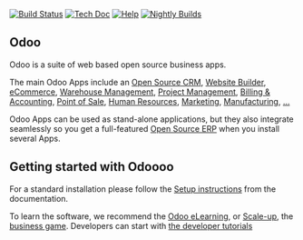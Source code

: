 [![Build Status](https://runbot.odoo.com/runbot/badge/flat/1/master.svg)](https://runbot.odoo.com/runbot)
[![Tech Doc](https://img.shields.io/badge/master-docs-875A7B.svg?style=flat&colorA=8F8F8F)](https://www.odoo.com/documentation/master)
[![Help](https://img.shields.io/badge/master-help-875A7B.svg?style=flat&colorA=8F8F8F)](https://www.odoo.com/forum/help-1)
[![Nightly Builds](https://img.shields.io/badge/master-nightly-875A7B.svg?style=flat&colorA=8F8F8F)](https://nightly.odoo.com/)

Odoo
----

Odoo is a suite of web based open source business apps.

The main Odoo Apps include an <a href="https://www.odoo.com/page/crm">Open Source CRM</a>,
<a href="https://www.odoo.com/app/website">Website Builder</a>,
<a href="https://www.odoo.com/app/ecommerce">eCommerce</a>,
<a href="https://www.odoo.com/app/inventory">Warehouse Management</a>,
<a href="https://www.odoo.com/app/project">Project Management</a>,
<a href="https://www.odoo.com/app/accounting">Billing &amp; Accounting</a>,
<a href="https://www.odoo.com/app/point-of-sale-shop">Point of Sale</a>,
<a href="https://www.odoo.com/app/employees">Human Resources</a>,
<a href="https://www.odoo.com/app/social-marketing">Marketing</a>,
<a href="https://www.odoo.com/app/manufacturing">Manufacturing</a>,
<a href="https://www.odoo.com/">...</a>

Odoo Apps can be used as stand-alone applications, but they also integrate seamlessly so you get
a full-featured <a href="https://www.odoo.com">Open Source ERP</a> when you install several Apps.

Getting started with Odoooo
-------------------------

For a standard installation please follow the <a href="https://www.odoo.com/documentation/master/administration/install/install.html">Setup instructions</a>
from the documentation.

To learn the software, we recommend the <a href="https://www.odoo.com/slides">Odoo eLearning</a>, or <a href="https://www.odoo.com/page/scale-up-business-game">Scale-up</a>, the <a href="https://www.odoo.com/page/scale-up-business-game">business game</a>. Developers can start with <a href="https://www.odoo.com/documentation/master/developer/howtos.html">the developer tutorials</a>
